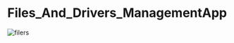 # Files_And_Drivers_ManagementApp
![filers](https://user-images.githubusercontent.com/83214912/219023417-c98313cd-e55d-4a18-b9e9-138cd2d6f855.gif)
